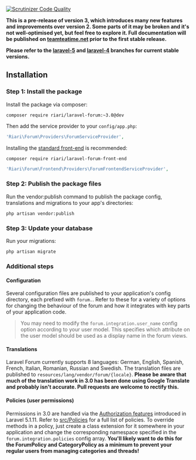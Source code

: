 [![Scrutinizer Code Quality](https://scrutinizer-ci.com/g/Riari/laravel-forum/badges/quality-score.png?b=3.0)](https://scrutinizer-ci.com/g/Riari/laravel-forum/?branch=3.0)

**This is a pre-release of version 3, which introduces many new features and improvements over version 2. Some parts of it may be broken and it's not well-optimised yet, but feel free to explore it. Full documentation will be published on [teamteatime.net](http://teamteatime.net/) prior to the first stable release.**

**Please refer to the [laravel-5](https://github.com/Riari/laravel-forum/tree/laravel-5) and [laravel-4](https://github.com/Riari/laravel-forum/tree/laravel-4) branches for current stable versions.**

## Installation

### Step 1: Install the package

Install the package via composer:

```
composer require riari/laravel-forum:~3.0@dev
```

Then add the service provider to your `config/app.php`:

```php
'Riari\Forum\Providers\ForumServiceProvider',
```

Installing the [standard front-end](https://github.com/Riari/laravel-forum-frontend) is recommended:

```
composer require riari/laravel-forum-front-end
```

```php
'Riari\Forum\Frontend\Providers\ForumFrontendServiceProvider',
```

### Step 2: Publish the package files

Run the vendor:publish command to publish the package config, translations and migrations to your app's directories:

`php artisan vendor:publish`

### Step 3: Update your database

Run your migrations:

`php artisan migrate`

### Additional steps

#### Configuration

Several configuration files are published to your application's config directory, each prefixed with `forum.`. Refer to these for a variety of options for changing the behaviour of the forum and how it integrates with key parts of your application code.

> You may need to modify the `forum.integration.user_name` config option according to your user model. This specifies which attribute on the user model should be used as a display name in the forum views.

#### Translations

Laravel Forum currently supports 8 languages: German, English, Spanish, French, Italian, Romanian, Russian and Swedish. The translation files are published to `resources/lang/vendor/forum/{locale}`. **Please be aware that much of the translation work in 3.0 has been done using Google Translate and probably isn't accurate. Pull requests are welcome to rectify this.**

#### Policies (user permissions)

Permissions in 3.0 are handled via the [Authorization features](http://laravel.com/docs/5.1/authorization) introduced in Laravel 5.1.11. Refer to [src/Policies](https://github.com/Riari/laravel-forum/tree/3.0/src/Policies) for a full list of policies. To override methods in a policy, just create a class extension for it somewhere in your application and change the corresponding namespace specified in the `forum.integration.policies` config array. **You'll likely want to do this for the ForumPolicy and CategoryPolicy as a minimum to prevent your regular users from managing categories and threads!**
